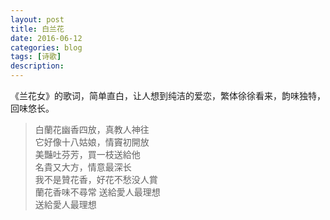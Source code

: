 ```yaml
---
layout: post
title: 白兰花
date: 2016-06-12
categories: blog
tags: [诗歌]
description: 
---
```


《兰花女》的歌词，简单直白，让人想到纯洁的爱恋，繁体徐徐看来，韵味独特，回味悠长。

>白蘭花幽香四放，真教人神往   
>它好像十八姑娘，情竇初開放   
>美豔吐芬芳，買一枝送給他    
>名貴又大方，情意最深长     
>我不是贊花香，好花不愁没人賞     
>蘭花香味不尋常 送給愛人最理想    
>送給愛人最理想     
